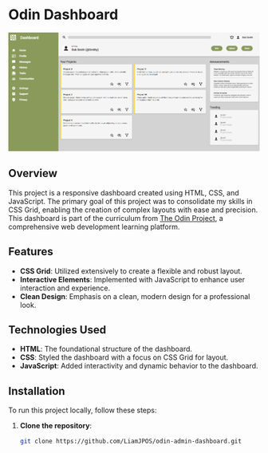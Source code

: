 # Odin Dashboard

![Odin Dashboard](/Images/odin-dashboard.png)

## Overview

This project is a responsive dashboard created using HTML, CSS, and JavaScript. The primary goal of this project was to consolidate my skills in CSS Grid, enabling the creation of complex layouts with ease and precision. This dashboard is part of the curriculum from [The Odin Project](https://www.theodinproject.com/), a comprehensive web development learning platform.

## Features

- **CSS Grid**: Utilized extensively to create a flexible and robust layout.
- **Interactive Elements**: Implemented with JavaScript to enhance user interaction and experience.
- **Clean Design**: Emphasis on a clean, modern design for a professional look.

## Technologies Used

- **HTML**: The foundational structure of the dashboard.
- **CSS**: Styled the dashboard with a focus on CSS Grid for layout.
- **JavaScript**: Added interactivity and dynamic behavior to the dashboard.

## Installation

To run this project locally, follow these steps:

1. **Clone the repository**:
   ```bash
   git clone https://github.com/LiamJPOS/odin-admin-dashboard.git